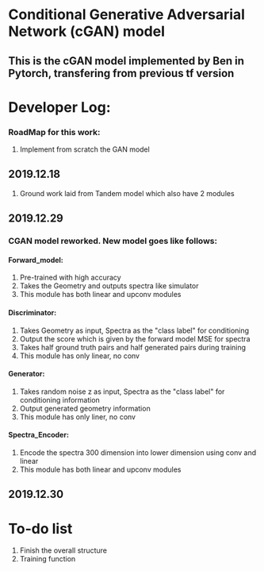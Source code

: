 # Conditional Generative Adversarial Network (cGAN) model
## This is the cGAN model implemented by Ben in Pytorch, transfering from previous tf version 
# Developer Log:

### RoadMap for this work:
1. Implement from scratch the GAN model

## 2019.12.18
1. Ground work laid from Tandem model which also have 2 modules

## 2019.12.29
### CGAN model reworked. New model goes like follows:
#### Forward_model:
1. Pre-trained with high accuracy
2. Takes the Geometry and outputs spectra like simulator
3. This module has both linear and upconv modules
#### Discriminator:
1. Takes Geometry as input, Spectra as the "class label" for conditioning
2. Output the score which is given by the forward model MSE for spectra
3. Takes half ground truth pairs and half generated pairs during training
4. This module has only linear, no conv
#### Generator:
1. Takes random noise z as input, Spectra as the "class label" for conditioning information
2. Output generated geometry information
3. This module has only liner, no conv
#### Spectra_Encoder:
1. Encode the spectra 300 dimension into lower dimension using conv and linear
2. This module has both linear and upconv modules

## 2019.12.30


# To-do list
1. Finish the overall structure
2. Training function 